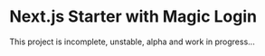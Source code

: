 # Next.js Starter with Magic Login

This project is incomplete, unstable, alpha and work in progress...
